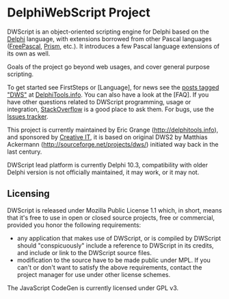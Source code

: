 # DelphiWebScript Project #

DWScript is an object-oriented scripting engine for Delphi based on the [Delphi](http://en.wikipedia.org/wiki/Embarcadero_Delphi) language, with extensions borrowed from other Pascal languages ([FreePascal](http://www.freepascal.org/), [Prism](http://prismwiki.codegear.com/en/Main_Page), etc.). It introduces a few Pascal language extensions of its own as well.

Goals of the project go beyond web usages, and cover general purpose scripting.

To get started see FirstSteps or [Language], for news see the [posts tagged "DWS"](http://delphitools.info/tag/dws/) at [DelphiTools.info](http://delphitools.info/). You can also have a look at the [FAQ]. If you have other questions related to DWScript programming, usage or integration, [StackOverflow](http://stackoverflow.com/questions/tagged/dwscript) is a good place to ask them. For bugs, use the [Issues tracker](https://bitbucket.org/egrange/dwscript/issues).

This project is currently maintained by Eric Grange (http://delphitools.info), and sponsored by [Creative IT](http://creative-it.net), it is based on original DWS2 by Matthias Ackermann (http://sourceforge.net/projects/dws/) initiated way back in the last century.

DWScript lead platform is currently Delphi 10.3, compatibility with older Delphi version is not officially maintained, it may work, or it may not.

## Licensing ##

DWScript is released under Mozilla Public License 1.1 which, in short, means that it's free to use in open or closed source projects, free or commercial, provided you honor the following requirements:
 * any application that makes use of DWScript, or is compiled by DWScript should "conspicuously" include a reference to DWScript in its credits, and include or link to the DWScript source files.
 * modification to the source have to be made public under MPL.
If you can't or don't want to satisfy the above requirements, contact the project manager for use under other license schemes.

The JavaScript CodeGen is currently licensed under GPL v3.
